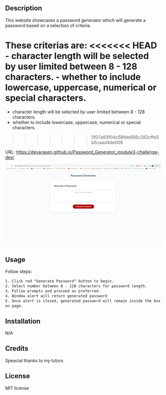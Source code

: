 # <module3-challenge-dev>


## Description

This website showcases a password generator which will generate a password based on a selection of criteria.

These criterias are:
<<<<<<< HEAD
    - character length will be selected by user limited between 8 - 128 characters.
    - whether to include lowercase, uppercase, numerical or special characters.
=======
- character length will be selected by user limited between 8 - 128 characters.
- whether to include lowercase, uppercase, numerical or special characters.
>>>>>>> 5f07a93f04c58feb656c283cffe5b5caad4de009


URL: https://devarasen.github.io/Password_Generator_module3-challenge-dev/

![website screenshots](Capture.PNG)


## Usage

Follow steps:

    1. Click red "Generate Password" button to begin.
    2. Select number between 8 - 128 characters for password length.
    3. Follow prompts and proceed as preferred.
    4. Window alert will return generated password
    5. Once alert is closed, generated password will remain inside the box on page.



## Installation

N/A


## Credits

Speacial thanks to my tutors

  
## License

MIT license

